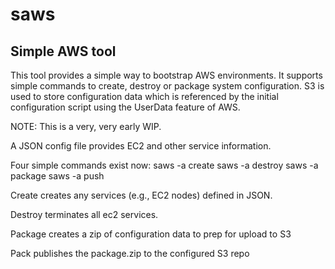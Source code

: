 # saws
Simple AWS tool
---------------

This tool provides a simple way to bootstrap AWS environments. It supports
simple commands to create, destroy or package system configuration. S3 is used
to store configuration data which is referenced by the initial configuration
script using the UserData feature of AWS.

NOTE: This is a very, very early WIP.

A JSON config file provides EC2 and other service information.

Four simple commands exist now:
  saws -a create
  saws -a destroy
  saws -a package
  saws -a push

Create creates any services (e.g., EC2 nodes) defined in JSON.

Destroy terminates all ec2 services.

Package creates a zip of configuration data to prep for upload to S3

Pack publishes the package.zip to the configured S3 repo
